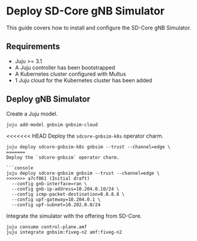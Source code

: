 # Deploy SD-Core gNB Simulator

This guide covers how to install and configure the SD-Core gNB Simulator.

## Requirements

- Juju >= 3.1
- A Juju controller has been bootstrapped
- A Kubernetes cluster configured with Multus
- 1 Juju cloud for the Kubernetes cluster has been added 

## Deploy gNB Simulator

Create a Juju model.

```console
juju add-model gnbsim gnbsim-cloud
```

<<<<<<< HEAD
Deploy the `sdcore-gnbsim-k8s` operator charm.

```console
juju deploy sdcore-gnbsim-k8s gnbsim --trust --channel=edge \
=======
Deploy the `sdcore-gnbsim` operator charm.

```console
juju deploy sdcore-gnbsim gnbsim --trust --channel=edge \
>>>>>>> a7cf061 (Initial draft)
  --config gnb-interface=ran \
  --config gnb-ip-address=10.204.0.10/24 \
  --config icmp-packet-destination=8.8.8.8 \
  --config upf-gateway=10.204.0.1 \
  --config upf-subnet=10.202.0.0/24
```

Integrate the simulator with the offering from SD-Core.

```console
juju consume control-plane.amf
juju integrate gnbsim:fiveg-n2 amf:fiveg-n2
```
